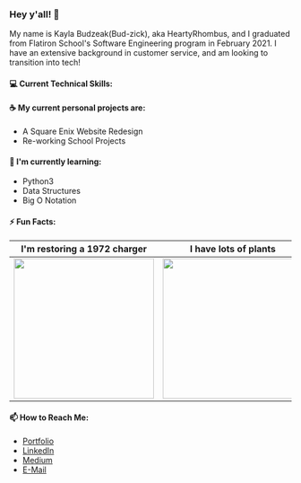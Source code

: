 ### Hey y'all! 👋
My name is Kayla Budzeak(Bud-zick), aka HeartyRhombus, and I graduated from Flatiron School's Software Engineering program in February 2021. I have an extensive background in customer service, and am looking to transition into tech!

#### 💻 Current Technical Skills:
<!-- - React
- Redux
- JavaScript
- Ruby on Rails
- Ruby
- HTML
- CSS
- SQL -->
#### ☕ My current personal projects are:
- A Square Enix Website Redesign
- Re-working School Projects
<!-- A Curly Hair iOS App -->
#### 🌱 I'm currently learning:
- Python3
- Data Structures
- Big O Notation
#### ⚡ Fun Facts:
I'm restoring a 1972 charger | I have lots of plants | I love to bake
:---: | :---: | :---:
<img src="https://user-images.githubusercontent.com/68920883/130845573-00285ff4-0c1f-4e2a-beb9-6d65d1e78150.jpg" height="250px" /> | <img src="https://user-images.githubusercontent.com/68920883/130845127-f7b1c8b2-e85c-417b-b7a9-bda3544d9b59.JPG" height="250px" /> | <img src="https://user-images.githubusercontent.com/68920883/130842038-e58972f7-5f8a-4cf9-8c9e-10a36c02b490.jpeg" height="250px" />

#### 📫 How to Reach Me:
- [Portfolio](https://heartyrhombus.github.io)
- [LinkedIn](https://www.linkedin.com/in/KaylaBudzeak)
- [Medium](https://heartyrhombus.medium.com)
- [E-Mail](mailto:kayla.budzeak@icloud.com)
<!--
**HeartyRhombus/HeartyRhombus** is a ✨ _special_ ✨ repository because its `README.md` (this file) appears on your GitHub profile.

Here are some ideas to get you started:

- 🔭 I’m currently working on ...
- 🌱 I’m currently learning ...
- 👯 I’m looking to collaborate on ...
- 🤔 I’m looking for help with ...
- 💬 Ask me about ...
- 📫 How to reach me: ...
- 😄 Pronouns: ...
- ⚡ Fun fact: ...
-->
